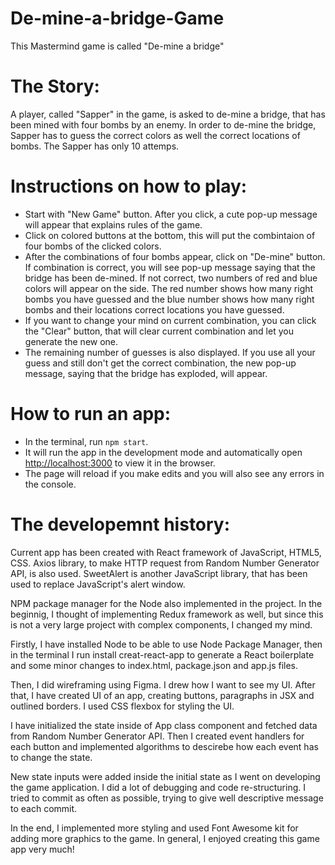 # De-mine-a-bridge-Game

This Mastermind game is called "De-mine a bridge"

# The Story:

A player, called "Sapper" in the game, is asked to de-mine a bridge, that has been mined with four bombs by an enemy. In order to de-mine the bridge, Sapper has to guess the correct colors as well the correct locations of bombs. The Sapper has only 10 attemps.

# Instructions on how to play:

- Start with "New Game" button. After you click, a cute pop-up message will appear that explains rules of the game.
- Click on colored buttons at the bottom, this will put the combintaion of four bombs of the clicked colors.
- After the combinations of four bombs appear, click on "De-mine" button. If combination is correct, you will see pop-up message saying that the bridge has been de-mined. If not correct, two numbers of red and blue colors will appear on the side. The red number shows how many right bombs you have guessed and the blue number shows how many right bombs and their locations correct locations you have guessed.
- If you want to change your mind on current combination, you can click the "Clear" button, that will clear current combination and let you generate the new one.
- The remaining number of guesses is also displayed. If you use all your guess and still don't get the correct combination, the new pop-up message, saying that the bridge has exploded, will appear.

# How to run an app:

- In the terminal, run `npm start`.
- It will run the app in the development mode and automatically open [http://localhost:3000](http://localhost:3000) to view it in the browser.
- The page will reload if you make edits and you will also see any errors in the console.

# The developemnt history:

Current app has been created with React framework of JavaScript, HTML5, CSS. Axios library, to make HTTP request from Random Number Generator API, is also used. SweetAlert is another JavaScript library, that has been used to replace JavaScript's alert window.

NPM package manager for the Node also implemented in the project. In the beginnig, I thought of implementing Redux framework as well, but since this is not a very large project with complex components, I changed my mind.

Firstly, I have installed Node to be able to use Node Package Manager, then in the terminal I run install creat-react-app to generate a React boilerplate and some minor changes to index.html, package.json and app.js files.

Then, I did wireframing using Figma. I drew how I want to see my UI. After that, I have created UI of an app, creating buttons, paragraphs in JSX and outlined borders. I used CSS flexbox for styling the UI.

I have initialized the state inside of App class component and fetched data from Random Number Generator API. Then I created event handlers for each button and implemented algorithms to descirebe how each event has to change the state.

New state inputs were added inside the initial state as I went on developing the game application. I did a lot of debugging and code re-structuring. I tried to commit as often as possible, trying to give well descriptive message to each commit.

In the end, I implemented more styling and used Font Awesome kit for adding more graphics to the game. In general, I enjoyed creating this game app very much!
